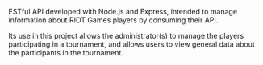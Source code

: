 ESTful API developed with Node.js and Express, intended to manage information about RIOT Games players by consuming their API.

Its use in this project allows the administrator(s) to manage the players participating in a tournament, and allows users to view general data about the participants in the tournament.

